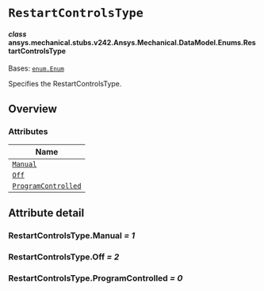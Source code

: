 # `RestartControlsType`

<a id="ansys.mechanical.stubs.v242.Ansys.Mechanical.DataModel.Enums.RestartControlsType"></a>

#### *class* ansys.mechanical.stubs.v242.Ansys.Mechanical.DataModel.Enums.RestartControlsType

Bases: [`enum.Enum`](https://docs.python.org/3/library/enum.html#enum.Enum)

Specifies the RestartControlsType.

<!-- !! processed by numpydoc !! -->

<a id="overview"></a>

## Overview

### Attributes

| Name |
| ------------------------------------------------------------------------------------------------------------------------------------------ |
| [`Manual`](#RestartControlsType.Manual) |
| [`Off`](#RestartControlsType.Off) |
| [`ProgramControlled`](#RestartControlsType.ProgramControlled) |

<a id="attribute-detail"></a>

## Attribute detail

<a id="RestartControlsType.Manual"></a>

### RestartControlsType.Manual *= 1*

<a id="RestartControlsType.Off"></a>

### RestartControlsType.Off *= 2*

<a id="RestartControlsType.ProgramControlled"></a>

### RestartControlsType.ProgramControlled *= 0*


